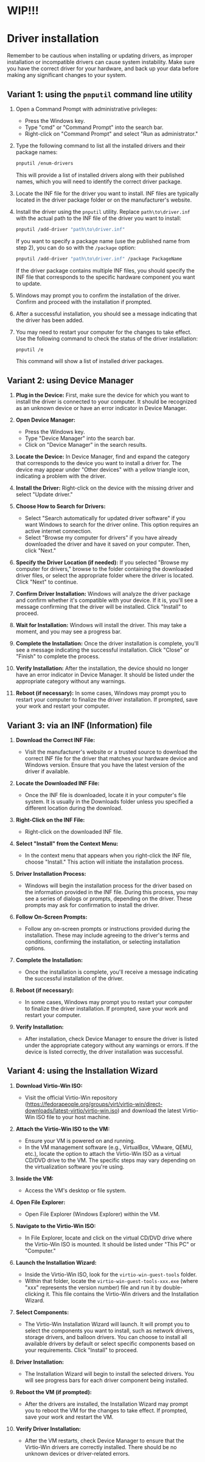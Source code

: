 # WIP!!!
# Driver installation

Remember to be cautious when installing or updating drivers, as improper installation or incompatible drivers can cause system instability. Make sure you have the correct driver for your hardware, and back up your data before making any significant changes to your system.

## Variant 1: using the `pnputil` command line utility

1. Open a Command Prompt with administrative privileges:
   - Press the Windows key.
   - Type "cmd" or "Command Prompt" into the search bar.
   - Right-click on "Command Prompt" and select "Run as administrator."

1. Type the following command to list all the installed drivers and their package names:
   ```bash
   pnputil /enum-drivers
   ```
   
   This will provide a list of installed drivers along with their published names, which you will need to identify the correct driver package.

1. Locate the INF file for the driver you want to install. INF files are typically located in the driver package folder or on the manufacturer's website.

1. Install the driver using the `pnputil` utility. Replace `path\to\driver.inf` with the actual path to the INF file of the driver you want to install:
   ```bash
   pnputil /add-driver "path\to\driver.inf"
   ```
   
   If you want to specify a package name (use the published name from step 2), you can do so with the `/package` option:
   ```bash
   pnputil /add-driver "path\to\driver.inf" /package PackageName
   ```
   
   If the driver package contains multiple INF files, you should specify the INF file that corresponds to the specific hardware component you want to update.

1. Windows may prompt you to confirm the installation of the driver. Confirm and proceed with the installation if prompted.

1. After a successful installation, you should see a message indicating that the driver has been added.

1. You may need to restart your computer for the changes to take effect. Use the following command to check the status of the driver installation:
   ```bash
   pnputil /e
   ```

   This command will show a list of installed driver packages.

## Variant 2: using Device Manager

1. **Plug in the Device:** First, make sure the device for which you want to install the driver is connected to your computer. It should be recognized as an unknown device or have an error indicator in Device Manager.

2. **Open Device Manager:**
   - Press the Windows key.
   - Type "Device Manager" into the search bar.
   - Click on "Device Manager" in the search results.

3. **Locate the Device:**
   In Device Manager, find and expand the category that corresponds to the device you want to install a driver for. The device may appear under "Other devices" with a yellow triangle icon, indicating a problem with the driver.

4. **Install the Driver:**
   Right-click on the device with the missing driver and select "Update driver."

5. **Choose How to Search for Drivers:**
   - Select "Search automatically for updated driver software" if you want Windows to search for the driver online. This option requires an active internet connection.
   - Select "Browse my computer for drivers" if you have already downloaded the driver and have it saved on your computer. Then, click "Next."

6. **Specify the Driver Location (if needed):**
   If you selected "Browse my computer for drivers," browse to the folder containing the downloaded driver files, or select the appropriate folder where the driver is located. Click "Next" to continue.

7. **Confirm Driver Installation:**
   Windows will analyze the driver package and confirm whether it's compatible with your device. If it is, you'll see a message confirming that the driver will be installed. Click "Install" to proceed.

8. **Wait for Installation:** 
   Windows will install the driver. This may take a moment, and you may see a progress bar.

9. **Complete the Installation:** 
   Once the driver installation is complete, you'll see a message indicating the successful installation. Click "Close" or "Finish" to complete the process.

10. **Verify Installation:** 
    After the installation, the device should no longer have an error indicator in Device Manager. It should be listed under the appropriate category without any warnings.

11. **Reboot (if necessary):** 
    In some cases, Windows may prompt you to restart your computer to finalize the driver installation. If prompted, save your work and restart your computer.

## Variant 3: via an INF (Information) file 

1. **Download the Correct INF File:**
   - Visit the manufacturer's website or a trusted source to download the correct INF file for the driver that matches your hardware device and Windows version. Ensure that you have the latest version of the driver if available.

2. **Locate the Downloaded INF File:**
   - Once the INF file is downloaded, locate it in your computer's file system. It is usually in the Downloads folder unless you specified a different location during the download.

3. **Right-Click on the INF File:**
   - Right-click on the downloaded INF file.

4. **Select "Install" from the Context Menu:**
   - In the context menu that appears when you right-click the INF file, choose "Install." This action will initiate the installation process.

5. **Driver Installation Process:**
   - Windows will begin the installation process for the driver based on the information provided in the INF file. During this process, you may see a series of dialogs or prompts, depending on the driver. These prompts may ask for confirmation to install the driver.

6. **Follow On-Screen Prompts:**
   - Follow any on-screen prompts or instructions provided during the installation. These may include agreeing to the driver's terms and conditions, confirming the installation, or selecting installation options.

7. **Complete the Installation:**
   - Once the installation is complete, you'll receive a message indicating the successful installation of the driver.

8. **Reboot (if necessary):**
   - In some cases, Windows may prompt you to restart your computer to finalize the driver installation. If prompted, save your work and restart your computer.

9. **Verify Installation:**
   - After installation, check Device Manager to ensure the driver is listed under the appropriate category without any warnings or errors. If the device is listed correctly, the driver installation was successful.

## Variant 4: using the Installation Wizard

1. **Download Virtio-Win ISO:**
   - Visit the official Virtio-Win repository (https://fedorapeople.org/groups/virt/virtio-win/direct-downloads/latest-virtio/virtio-win.iso) and download the latest Virtio-Win ISO file to your host machine.

2. **Attach the Virtio-Win ISO to the VM:**
   - Ensure your VM is powered on and running.
   - In the VM management software (e.g., VirtualBox, VMware, QEMU, etc.), locate the option to attach the Virtio-Win ISO as a virtual CD/DVD drive to the VM. The specific steps may vary depending on the virtualization software you're using.

3. **Inside the VM:**
   - Access the VM's desktop or file system.

4. **Open File Explorer:**
   - Open File Explorer (Windows Explorer) within the VM.

5. **Navigate to the Virtio-Win ISO:**
   - In File Explorer, locate and click on the virtual CD/DVD drive where the Virtio-Win ISO is mounted. It should be listed under "This PC" or "Computer."

6. **Launch the Installation Wizard:**
   - Inside the Virtio-Win ISO, look for the `virtio-win-guest-tools` folder.
   - Within that folder, locate the `virtio-win-guest-tools-xxx.exe` (where "xxx" represents the version number) file and run it by double-clicking it. This file contains the Virtio-Win drivers and the Installation Wizard.

7. **Select Components:**
   - The Virtio-Win Installation Wizard will launch. It will prompt you to select the components you want to install, such as network drivers, storage drivers, and balloon drivers. You can choose to install all available drivers by default or select specific components based on your requirements. Click "Install" to proceed.

8. **Driver Installation:**
   - The Installation Wizard will begin to install the selected drivers. You will see progress bars for each driver component being installed.

9. **Reboot the VM (if prompted):**
   - After the drivers are installed, the Installation Wizard may prompt you to reboot the VM for the changes to take effect. If prompted, save your work and restart the VM.

10. **Verify Driver Installation:**
    - After the VM restarts, check Device Manager to ensure that the Virtio-Win drivers are correctly installed. There should be no unknown devices or driver-related errors.
